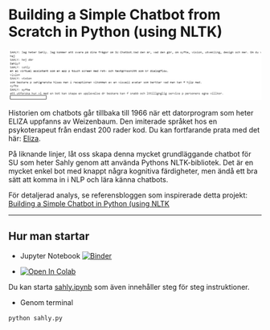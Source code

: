 # Building a Simple Chatbot from Scratch in Python (using NLTK)

![Sahly demo](https://github.com/dnzengou/sahly-su-chatbot/blob/main/img/sahly-demo.png?raw=true)

Historien om chatbots går tillbaka till 1966 när ett datorprogram som heter ELIZA uppfanns av Weizenbaum. Den imiterade språket hos en psykoterapeut från endast 200 rader kod. Du kan fortfarande prata med det här: [Eliza](http://psych.fullerton.edu/mbirnbaum/psych101/Eliza.htm?utm_source=ubisend.com&utm_medium=blog-link&utm_campaign=ubisend). 

På liknande linjer, låt oss skapa denna mycket grundläggande chatbot för SU som heter Sahly genom att använda Pythons NLTK-bibliotek. Det är en mycket enkel bot med knappt några kognitiva färdigheter, men ändå ett bra sätt att komma in i NLP och lära känna chatbots.

För detaljerad analys, se referensbloggen som inspirerade detta projekt:<br>
[Building a Simple Chatbot in Python (using NLTK](https://medium.com/analytics-vidhya/building-a-simple-chatbot-in-python-using-nltk-7c8c8215ac6e)

***

<!--

# Outline
* [Motivation](#motivation)
* [Blogpost](#blogpost)
* [Pre-requisites](#pre-requisites)
* [How to run](#how-to-run)


## Motivation
The idea of this project was not to create some SOTA chatbot with exceptional cognitive skills but just to utilise and test my Python skills.This was one of my very first projects, created  when I just stepped into the world of NLP and I thought of creating a simple chatbot just to make use of my newly acquired knowledge.

## BlogPost
For detailed overview, here is the accompanying blog titled:**[Building a Simple Chatbot in Python (using NLTK)](https://medium.com/analytics-vidhya/building-a-simple-chatbot-in-python-using-nltk-7c8c8215ac6e)**


## Pre-requisites
**NLTK(Natural Language Toolkit)**

[Natural Language Processing with Python](http://www.nltk.org/book/) provides a practical introduction to programming for language processing.

For platform-specific instructions, read [here](https://www.nltk.org/install.html)

### Installation of NLTK
```
pip install nltk
```
### Installing required packages
After NLTK has been downloaded, install required packages
```
import nltk
from nltk.stem import WordNetLemmatizer
nltk.download('popular', quiet=True) # for downloading popular packages
nltk.download('punkt') 
nltk.download('wordnet') 
```
-->

## Hur man startar
<!-- [![Open In Colab](https://colab.research.google.com/assets/colab-badge.svg)](https://colab.research.google.com/github/dnzengou/sahly-su-chatbot/)-->

* Jupyter Notebook [![Binder](https://mybinder.org/badge_logo.svg)](https://mybinder.org/v2/gh/dnzengou/sahly-su-chatbot/929af9ab96898236db7be4730940216e82e3533f?urlpath=lab%2Ftree%2FSahly.ipynb)

* [![Open In Colab](https://colab.research.google.com/assets/colab-badge.svg)](https://colab.research.google.com/drive/1xT_yb5oK6l8sp8ZBIAo4W28zQnzd0AXX)

Du kan starta [sahly.ipynb](https://github.com/dnzengou/sahly-su-chatbot/blob/master/sahly.ipynb) som även innehåller steg för steg instruktioner.
* Genom terminal
```
python sahly.py
```
